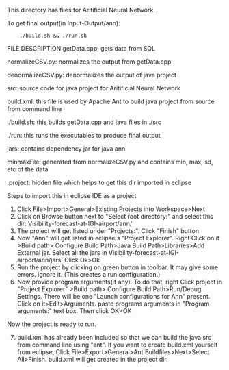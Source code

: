 This directory has files for Aritificial Neural Network.

To get final output(in Input-Output/ann):
````
    ./build.sh && ./run.sh
````
FILE DESCRIPTION
getData.cpp: gets data from SQL

normalizeCSV.py: normalizes the output from getData.cpp

denormalizeCSV.py: denormalizes the output of java project

src: source code for java project for Aritificial Neural Network

build.xml: this file is used by Apache Ant to build java project from source from command line

./build.sh: this builds getData.cpp and java files in ./src

./run: this runs the executables to produce final output

jars: contains dependency jar for java ann

minmaxFile: generated from normalizeCSV.py and contains min, max, sd, etc of the data

.project: hidden file which helps to get this dir imported in eclipse

Steps to import this in eclipse IDE as a project
1. Click File>Import>General>Existing Projects into Workspace>Next
2. Click on Browse button next to "Select root directory:" and select this dir: Visibility-forecast-at-IGI-airport/ann/
3. The project will get listed under "Projects:". Click "Finish" button
4. Now "Ann" will get listed in eclipse's "Project Explorer". Right Click on it >Build path> Configure Build Path>Java Build Path>Libraries>Add External jar. Select all the jars in Visibility-forecast-at-IGI-airport/ann/jars. Click Ok>Ok
5. Run the project by clicking on green button in toolbar. It may give some errors. ignore it. (This creates a run configuration.)
6. Now provide program arguments(if any). To do that, right Click project in "Project Explorer" >Build path> Configure Build Path>Run/Debug Settings. There will be one "Launch configurations for Ann" present. Click on it>Edit>Arguments. paste programs arguments in "Program arguments:" text box. Then click OK>OK

Now the project is ready to run.

7. build.xml has already been included so that we can build the java src from command line using "ant". If you want to create build.xml yourself from eclipse, Click File>Export>General>Ant Buildfiles>Next>Select All>Finish. build.xml will get created in the project dir.

